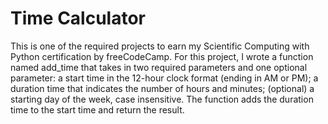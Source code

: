 # Time Calculator

This is one of the required projects to earn my Scientific Computing with Python certification by freeCodeCamp.
For this project, I wrote a function named add_time that takes in two required parameters and one optional parameter:
  a start time in the 12-hour clock format (ending in AM or PM);
  a duration time that indicates the number of hours and minutes;
  (optional) a starting day of the week, case insensitive.
The function adds the duration time to the start time and return the result.

